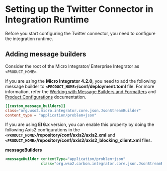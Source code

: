 # Setting up the Twitter Connector in Integration Runtime

Before you start configuring the Twitter connector, you need to configure the integration runtime. 

## Adding message builders

Consider the root of the Micro Integrator/ Enterprise Integrator as `<PRODUCT_HOME>`.

If you are using the **Micro Integrator 4.2.0**, you need to add the following message builder to **`<PRODUCT_HOME>`/conf/deployment.toml** file. For more information, refer the [Working with Message Builders and Formatters](https://ei.docs.wso2.com/en/latest/micro-integrator/setup/message_builders_formatters/message-builders-and-formatters/) and [Product Configurations]({{base_path}}/reference/config-catalog-mi/) documentation.

```toml
[[custom_message_builders]]
class="org.wso2.micro.integrator.core.json.JsonStreamBuilder"
content_type = "application/problem+json"
```

If you are using **EI 6.x** version, you can enable this property by doing the following Axis2 configurations in the **`<PRODUCT_HOME>`/repository/conf/axis2/axis2.xml** and **`<PRODUCT_HOME>`/repository/conf/axis2/axis2_blocking_client.xml** files.

**messageBuilders**

```xml
<messageBuilder contentType="application/problem+json"
                class="org.wso2.carbon.integrator.core.json.JsonStreamBuilder"/>
```
